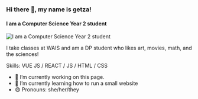 ### Hi there 👋, my name is getza!
#### I am a Computer Science Year 2 student
![I am a Computer Science Year 2 student](https://cdn.wallpapersafari.com/47/69/xUwgbv.jpg)

I take classes at WAIS and am a DP student who likes art, movies, math, and the sciences!

Skills: VUE JS / REACT / JS / HTML / CSS

- 🔭 I’m currently working on this page. 
- 🌱 I’m currently learning how to run a small website  
- 😄 Pronouns: she/her/they 


